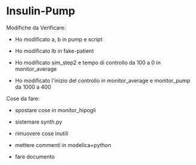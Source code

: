 # Insulin-Pump

Modifiche da Verificare:

- Ho modificato a, b in pump e script

- Ho modificato Ib in fake-patient

- Ho modificato sim_step2 e tempo di controllo da 100 a 0 in monitor_average

- Ho modificato l'inizio del controllo in monitor_average e monitor_pump da 1000 a 400

Cose da fare:

- spostare cose in monitor_hipogli

- sistemare synth.py

- rimuovere cose inutili

- mettere commenti in modelica+python

- fare documento


